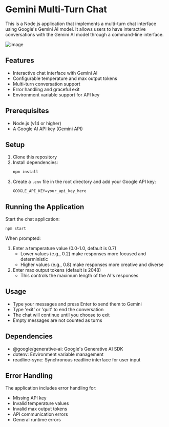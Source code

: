 # Gemini Multi-Turn Chat

This is a Node.js application that implements a multi-turn chat interface using Google's Gemini AI model. It allows users to have interactive conversations with the Gemini AI model through a command-line interface.

![image](https://github.com/user-attachments/assets/f1d878a4-d65f-4550-9b88-5af588ef9f00)


## Features

- Interactive chat interface with Gemini AI
- Configurable temperature and max output tokens
- Multi-turn conversation support
- Error handling and graceful exit
- Environment variable support for API key

## Prerequisites

- Node.js (v14 or higher)
- A Google AI API key (Gemini API)

## Setup

1. Clone this repository
2. Install dependencies:
   ```bash
   npm install
   ```
3. Create a `.env` file in the root directory and add your Google API key:
   ```
   GOOGLE_API_KEY=your_api_key_here
   ```

## Running the Application

Start the chat application:

```bash
npm start
```

When prompted:

1. Enter a temperature value (0.0-1.0, default is 0.7)
   - Lower values (e.g., 0.2) make responses more focused and deterministic
   - Higher values (e.g., 0.8) make responses more creative and diverse
2. Enter max output tokens (default is 2048)
   - This controls the maximum length of the AI's responses

## Usage

- Type your messages and press Enter to send them to Gemini
- Type 'exit' or 'quit' to end the conversation
- The chat will continue until you choose to exit
- Empty messages are not counted as turns

## Dependencies

- @google/generative-ai: Google's Generative AI SDK
- dotenv: Environment variable management
- readline-sync: Synchronous readline interface for user input

## Error Handling

The application includes error handling for:

- Missing API key
- Invalid temperature values
- Invalid max output tokens
- API communication errors
- General runtime errors
